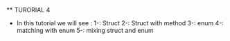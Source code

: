 ** TURORIAL 4
* In this tutorial we will see :
1-: Struct
2-: Struct with method
3-: enum
4-: matching with enum
5-: mixing struct and enum